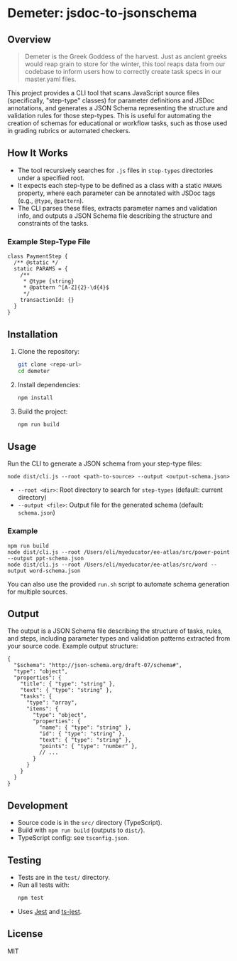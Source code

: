 # Demeter: jsdoc-to-jsonschema

## Overview

> Demeter is the Greek Goddess of the harvest. Just as ancient greeks would reap grain to store for the winter, this tool reaps data from our codebase to inform users how to correctly create task specs in our master.yaml files.    

This project provides a CLI tool that scans JavaScript source files (specifically, "step-type" classes) for parameter definitions and JSDoc annotations, and generates a JSON Schema representing the structure and validation rules for those step-types. This is useful for automating the creation of schemas for educational or workflow tasks, such as those used in grading rubrics or automated checkers.

## How It Works

- The tool recursively searches for `.js` files in `step-types` directories under a specified root.
- It expects each step-type to be defined as a class with a static `PARAMS` property, where each parameter can be annotated with JSDoc tags (e.g., `@type`, `@pattern`).
- The CLI parses these files, extracts parameter names and validation info, and outputs a JSON Schema file describing the structure and constraints of the tasks.

### Example Step-Type File

```
class PaymentStep {
  /** @static */
  static PARAMS = {
    /** 
     * @type {string}
     * @pattern ^[A-Z]{2}-\d{4}$
     */
    transactionId: {}
  }
} 
```

## Installation

1. Clone the repository:
   ```sh
   git clone <repo-url>
   cd demeter
   ```
2. Install dependencies:
   ```sh
   npm install
   ```
3. Build the project:
   ```sh
   npm run build
   ```

## Usage

Run the CLI to generate a JSON schema from your step-type files:

```
node dist/cli.js --root <path-to-source> --output <output-schema.json>
```

- `--root <dir>`: Root directory to search for `step-types` (default: current directory)
- `--output <file>`: Output file for the generated schema (default: `schema.json`)

### Example

```
npm run build
node dist/cli.js --root /Users/eli/myeducator/ee-atlas/src/power-point --output ppt-schema.json
node dist/cli.js --root /Users/eli/myeducator/ee-atlas/src/word --output word-schema.json
```

You can also use the provided `run.sh` script to automate schema generation for multiple sources.

## Output

The output is a JSON Schema file describing the structure of tasks, rules, and steps, including parameter types and validation patterns extracted from your source code. Example output structure:

```
{
  "$schema": "http://json-schema.org/draft-07/schema#",
  "type": "object",
  "properties": {
    "title": { "type": "string" },
    "text": { "type": "string" },
    "tasks": {
      "type": "array",
      "items": {
        "type": "object",
        "properties": {
          "name": { "type": "string" },
          "id": { "type": "string" },
          "text": { "type": "string" },
          "points": { "type": "number" },
          // ...
        }
      }
    }
  }
}
```

## Development

- Source code is in the `src/` directory (TypeScript).
- Build with `npm run build` (outputs to `dist/`).
- TypeScript config: see `tsconfig.json`.

## Testing

- Tests are in the `test/` directory.
- Run all tests with:
  ```sh
  npm test
  ```
- Uses [Jest](https://jestjs.io/) and [ts-jest](https://kulshekhar.github.io/ts-jest/).

## License

MIT 
